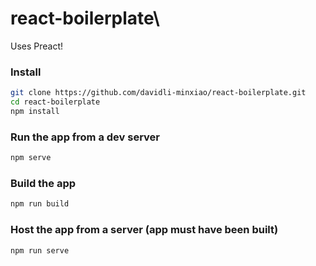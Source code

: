 # react-boilerplate\

Uses Preact!

### Install
```sh
git clone https://github.com/davidli-minxiao/react-boilerplate.git
cd react-boilerplate
npm install
```

### Run the app from a dev server
```sh
npm serve
```

### Build the app
```sh
npm run build
```

### Host the app from a server (app must have been built)
```sh
npm run serve
```
